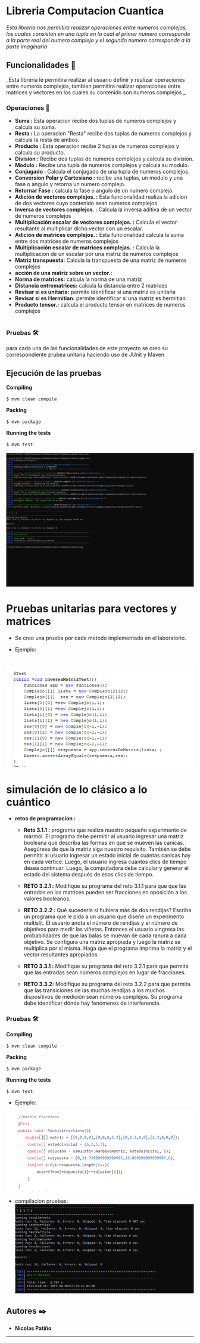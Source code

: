 # Libreria Computacion Cuantica

_Esta libreria nos permitira realizar operaciones entre numeros complejos, los cuales consisten
en una tupla en la cual el primer numero corresponde a la parte real del numero complejo
y el segundo numero corresponde a la parte imaginaria_

## Funcionalidades 🚀

_Esta libreria le permitira realizar al usuario definir y realizar operaciones
entre numeros complejos, tambien permitira realizar operaciones entre matrices 
y vectores en los cuales su contenido son numeros complejos _

### Operaciones 🔧

* **Suma :**     Esta operacion recibe dos tuplas de numeros complejos y calcula su suma. 
* **Resta :**    La operacion "Resta" recibe dos tuplas de numeros complejos y calcula la resta  de ambos.
* **Producto :** Esta operacion recibe 2 tuplas de numeros complejos y calcula su producto.
* **Division :** Recibe dos tuplas de numeros complejos y calcula su division.
* **Modulo  :**  Recibe una tupla de numeros complejos y calcula su modulo.
* **Conjugado :** Calcula el conjugado de una tupla de numeros complejos.
* **Conversion Polar y Cartesiano :** recibe una tuplas, un modulo y una fase o angulo y retorna un numero complejo.
* **Retornar Fase :** calcula la fase o angulo de un numero complejo.
* **Adición de vectores complejos. :** Esta funcionalidad realiza la adicion de dos vectores cuyo contenido sean numeros complejos
* **Inversa de vectores complejos. :** Calcula la inversa aditiva de un vector de numeros complejos
* **Multiplicación escalar de vectores complejos. :** Calcula el vector resultante al multiplicar dicho vector con un escalar.
* **Adición de matrices complejos. :** Esta funcionalidad calcula la suma entre dos matrices de numeros complejos
* **Multiplicación escalar de matrices complejas. :** Calcula la multiplicacion de un escalar por una matriz de numeros complejos
* **Matriz transpuesta:** Calcula la transpuesta de una matriz de numeros complejos
* **acción de una matriz sobre un vector.:** 
* **Norma de matrices:** calcula la norma de una matriz
* **Distancia entrematrices:** calcula la distancia entre 2 matrices
* **Revisar si es unitaria:** permite identificar si una matriz es unitaria
* **Revisar si es Hermitian:** permite identificar si una matriz es hermitian
* **Producto tensor.:** calcula el producto tensor en matrices de numeros complejos
#


### Pruebas 🛠️
para cada una de las funcionalidades de este proyecto se creo su correspondiente prubea unitaria haciendo uso
de JUnit y Maven

## Ejecución de las pruebas 

**Compiling**
```
$ mvn clean compile
```
**Packing**
```
$ mvn package
```
**Running the tests**
```
$ mvn test
```
![](src/resources/cmd.png)

# Pruebas unitarias para vectores y matrices

* Se creo una prueba por cada metodo implementado en el laboratorio. 

* Ejemplo:
#
![](src/resources/test.PNG)


 # simulación de lo clásico a lo cuántico
 * **retos de programacion :**
    * **Reto  3.1.1 :** 
programa que realiza nuestro pequeño experimento de mármol. El programa debe permitir al usuario ingresar una matriz booleana que describa las formas en que se mueven las canicas. Asegúrese de que la matriz siga nuestro requisito. También se debe permitir al usuario ingresar un estado inicial de cuántas canicas hay en cada vértice. Luego, el usuario ingresa cuántos clics de tiempo desea continuar. Luego, la computadora debe calcular y generar el estado del sistema después de esos clics de tiempo.
    * **RETO 3.2.1 :** Modifique su programa del reto 3.1.1 para que
         que las entradas en las matrices pueden ser fracciones en oposición a los valores booleanos.
     * **RETO 3.2.2 :** Qué sucedería si hubiera más de dos rendijas? Escriba un programa que le pida a un usuario que diseñe un                 experimento multislit. El usuario anota el número de rendijas y el número de objetivos para medir las viñetas. Entonces el               usuario vingresa las probabilidades de que las balas se muevan de cada ranura a cada objetivo. Se configura una matriz                   apropiada y luego la matriz se multiplica por sí misma. Haga que el programa imprima la matriz y el vector resultantes                   apropiados.

     * **RETO 3.3.1 :** Modifique su programa del reto 3.2.1 para que permita que las entradas sean números complejos en lugar de fracciones.
     * **RETO 3.3.2:**  Modifique su programa del reto 3.2.2 para que permita que las transiciones de las muchas rendijas a los muchos dispositivos de medición sean números complejos. Su programa debe identificar dónde hay fenómenos de interferencia.
### Pruebas 🛠️    
**Compiling**
```
$ mvn clean compile
```
**Packing**
```
$ mvn package
```
**Running the tests**
```
$ mvn test
```

* Ejemplo:

![](src/resources/test2.PNG)
* compilacion pruebas:
![](src/resources/Capture.PNG)
 

## Autores ✒️

* **Nicolas Patiño** 




---
